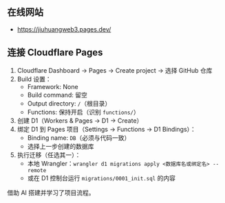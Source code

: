 ## 在线网站
- https://jiuhuangweb3.pages.dev/

## 连接 Cloudflare Pages
1. Cloudflare Dashboard → Pages → Create project → 选择 GitHub 仓库
2. Build 设置：
   - Framework: None
   - Build command: 留空
   - Output directory: `/`（根目录）
   - Functions: 保持开启（识别 `functions/`）
3. 创建 D1（Workers & Pages → D1 → Create）
4. 绑定 D1 到 Pages 项目（Settings → Functions → D1 Bindings）：
   - Binding name: `DB`（必须与代码一致）
   - 选择上一步创建的数据库
5. 执行迁移（任选其一）：
   - 本地 Wrangler：`wrangler d1 migrations apply <数据库名或绑定名> --remote`
   - 或在 D1 控制台运行 `migrations/0001_init.sql` 的内容

借助 AI 搭建并学习了项目流程。

